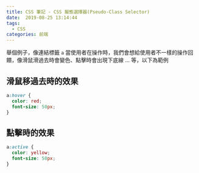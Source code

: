 ```yaml
---
title: CSS 筆記 - CSS 擬態選擇器(Pseudo-Class Selector)
date:  2019-08-25 13:14:44
tags: 
  - CSS
categories: 前端
---
```


舉個例子，像連結標籤 `a` 當使用者在操作時，我們會想給使用者不一樣的操作回饋，像滑鼠滑過去時會變色、點擊時會出現下底線 ... 等，以下為範例

## 滑鼠移過去時的效果
``` css
a:hover {
  color: red;
  font-size: 50px;
}

```

## 點擊時的效果
``` css
a:active {
  color: yellow;
  font-size: 50px;
}
```
